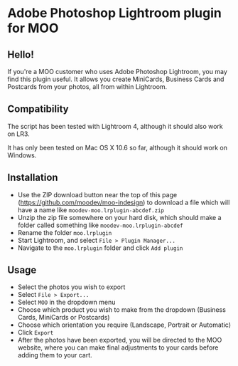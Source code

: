 # Adobe Photoshop Lightroom plugin for MOO

## Hello!

If you're a MOO customer who uses Adobe Photoshop Lightroom, you may
find this plugin useful. It allows you create MiniCards, Business
Cards and Postcards from your photos, all from within Lightroom.

## Compatibility

The script has been tested with Lightroom 4, although it should also work on LR3.

It has only been tested on Mac OS X 10.6 so far, although it should work on Windows.

## Installation

* Use the ZIP download button near the top of this page (https://github.com/moodev/moo-indesign) to download a file which will have a name like `moodev-moo.lrplugin-abcdef.zip`
* Unzip the zip file somewhere on your hard disk, which should make a folder called something like `moodev-moo.lrplugin-abcdef`
* Rename the folder `moo.lrplugin`
* Start Lightroom, and select `File > Plugin Manager...`
* Navigate to the `moo.lrplugin` folder and click `Add plugin`

## Usage

* Select the photos you wish to export 
* Select `File > Export...`
* Select `MOO` in the dropdown menu
* Choose which product you wish to make from the dropdown (Business Cards, MiniCards or Postcards)
* Choose which orientation you require (Landscape, Portrait or Automatic)
* Click `Export`
* After the photos have been exported, you will be directed to the MOO website, where you can make final adjustments to your cards before adding them to your cart.
